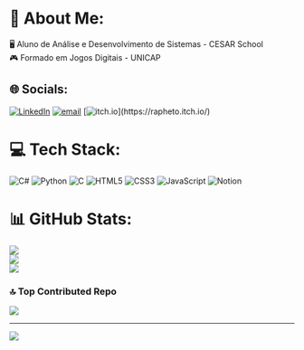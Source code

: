 # 💫 About Me:
🖥️ Aluno de Análise e Desenvolvimento de Sistemas - CESAR School<br>🎮 Formado em Jogos Digitais - UNICAP


## 🌐 Socials:
[![LinkedIn](https://img.shields.io/badge/LinkedIn-%230077B5.svg?logo=linkedin&logoColor=white)](https://linkedin.com/in/rapheto) [![email](https://img.shields.io/badge/Email-D14836?logo=gmail&logoColor=white)](mailto:rapheto@hotmail.com) [![itch.io]([https://img.shields.io/badge/Email-D14836?logo=gmail&logoColor=white](https://static.itch.io/images/logo-white-new.svg))](https://rapheto.itch.io/) 


# 💻 Tech Stack:
![C#](https://img.shields.io/badge/c%23-%23239120.svg?style=for-the-badge&logo=csharp&logoColor=white) ![Python](https://img.shields.io/badge/python-3670A0?style=for-the-badge&logo=python&logoColor=ffdd54) ![C](https://img.shields.io/badge/c-%2300599C.svg?style=for-the-badge&logo=c&logoColor=white) ![HTML5](https://img.shields.io/badge/html5-%23E34F26.svg?style=for-the-badge&logo=html5&logoColor=white) ![CSS3](https://img.shields.io/badge/css3-%231572B6.svg?style=for-the-badge&logo=css3&logoColor=white) ![JavaScript](https://img.shields.io/badge/javascript-%23323330.svg?style=for-the-badge&logo=javascript&logoColor=%23F7DF1E) ![Notion](https://img.shields.io/badge/Notion-%23000000.svg?style=for-the-badge&logo=notion&logoColor=white)
# 📊 GitHub Stats:
![](https://github-readme-stats.vercel.app/api?username=rapheto&theme=dark&hide_border=false&include_all_commits=true&count_private=false)<br/>
![](https://nirzak-streak-stats.vercel.app/?user=rapheto&theme=dark&hide_border=false)<br/>
![](https://github-readme-stats.vercel.app/api/top-langs/?username=rapheto&theme=dark&hide_border=false&include_all_commits=true&count_private=false&layout=compact)

### 🔝 Top Contributed Repo
![](https://github-contributor-stats.vercel.app/api?username=rapheto&limit=5&theme=dark&combine_all_yearly_contributions=true)

---
[![](https://visitcount.itsvg.in/api?id=rapheto&icon=0&color=0)](https://visitcount.itsvg.in)

<!-- Proudly created with GPRM ( https://gprm.itsvg.in ) -->
